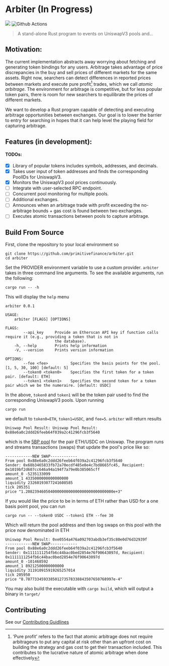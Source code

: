 # Arbiter (In Progress)

![](https://visitor-badge.laobi.icu/badge?page_id=arbiter)
![Github Actions](https://github.com/primitivefinance/arbiter/workflows/Rust/badge.svg)


> A stand-alone Rust program to events on UniswapV3 pools and...

## Motivation:

The current implementation abstracts away worrying about fetching and generating token bindings for any users. Arbitrage takes advantage of price discrepancies in the buy and sell prices of different markets for the same assets. Right now, searchers can detect differences in reported prices between markets and execute pure profit[^1] trades, which we call *atomic arbitrage*. The environment for arbitrage is competitive, but for less popular token pairs, there is room for new searchers to equilibrate the prices of different markets. 

We want to develop a Rust program capable of detecting and executing arbitrage opportunities between exchanges. Our goal is to lower the barrier to entry for searching in hopes that it can help level the playing field for capturing arbitrage.

[^1]: 'Pure profit' refers to the fact that atomic arbitrage does not require arbitrageurs to put any capital at risk other than an upfront cost on building the strategy and gas cost to get their transaction included. This contributes to the lucrative nature of atomic arbitrage when done effectively

## Features (in development):
 
#### TODOs: 
- [x] Library of popular tokens includes symbols, addresses, and decimals. 
- [x] Takes user input of token addresses and finds the corresponding PoolIDs for UniswapV3.
- [x] Monitors the UniswapV3 pool prices continuously.
- [ ] Integrate with user-selected RPC endpoint.
- [ ] Concurrent pool monitoring for multiple pools.
- [ ] Additional exchanges.
- [ ] Announces when an arbitrage trade with profit exceeding the no-arbitrage bounds + gas cost is found between two exchanges.
- [ ] Executes atomic transactions between pools to capture arbitrage.

## Build From Source

First, clone the repository to your local environment so
```
git clone https://github.com/primitivefinance/arbiter.git
cd arbiter
```
Set the PROVIDER environment variable to use a custom provider.
`arbiter` takes in three command line arguments. To see the available arguments, run the following:
```
cargo run -- -h
```
This will display the `help` menu
```console
arbiter 0.0.1

USAGE:
    arbiter [FLAGS] [OPTIONS]

FLAGS:
        --api_key     Provide an Etherscan API key if function calls require it (e.g., providing a token that is not in
                      the database).
    -h, --help        Prints help information
    -V, --version     Prints version information

OPTIONS:
        --fee <fee>          Specifies the basis points for the pool. [1, 5, 30, 100] [default: 5]
        --token0 <token0>    Specifies the first token for a token pair. [default: ETH]
        --token1 <token1>    Specifies the second token for a token pair which we be the numeraire. [default: USDC]
```

In the above, `token0` and `token1` will be the token pair used to find the corresponding UniswapV3 pools. Upon running
```
cargo run
```
we default to `token0=ETH`, `token1=USDC`, and `fee=5`. `arbiter` will return results
```console
Uniswap Pool Result: Uniswap Pool Result: 0x88e6a0c2ddd26feeb64f039a2c41296fcb3f5640
```
which is the [5BP pool](https://info.uniswap.org/#/pools/0x88e6a0c2ddd26feeb64f039a2c41296fcb3f5640) for the pair ETH/USDC on Uniswap. The program runs and streams transactions (swaps) that update the pool's price like so:
``` console
------------NEW SWAP------------
From pool 0x88e6a0c2ddd26feeb64f039a2c41296fcb3f5640
Sender: 0x68b3465833fb72a70ecdf485e0e4c7bd8665fc45, Recipient: 0x1019bf2d607cc646a94a194f7a79e0b385065cff
amount_0 -5235133099
amount_1 4335000000000000000
liquidity 23260193077241608585
tick 205351
price "1.208239460504000000000000000000000000000e+3"
```
If you would like the price to be in terms of ETH rather than USD for a one basis point pool, you can run
```
cargo run -- --token0 USDC --token1 ETH --fee 30
```
Which will return the pool address and then log swaps on this pool with the price now denominated in ETH
``` console
Uniswap Pool Result: 0xe0554a476a092703abdb3ef35c80e0d76d32939f
------------NEW SWAP------------
From pool 0x88e6a0c2ddd26feeb64f039a2c41296fcb3f5640
Sender: 0x1111111254fb6c44bac0bed2854e76f90643097d, Recipient: 0x1111111254fb6c44bac0bed2854e76f90643097d
amount_0 -101468592
amount_1 89212500000000000
liquidity 311910915919265257014
tick 205950
price "8.787733459338501273578338843507650768997e-4"
```
You may also build the executable with `cargo build`, which will output a binary in `target/`

## Contributing

See our [Contributing Guidlines](https://github.com/primitivefinance/arbiter/blob/main/CONTRIBUTING.md)
